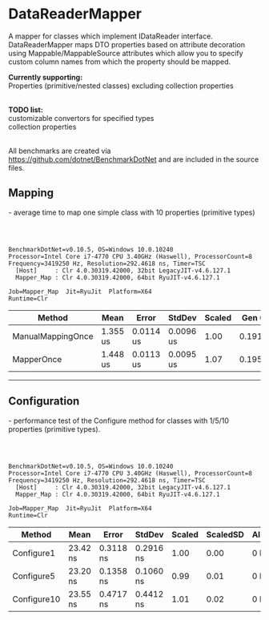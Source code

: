 # DataReaderMapper
A mapper for classes which implement IDataReader interface. DataReaderMapper maps DTO properties based on attribute decoration using Mappable/MappableSource attributes which allow you to specify custom column names from which the property should be mapped.

<b>Currently supporting:</b><br>
Properties (primitive/nested classes) excluding collection properties<br><br>

<b>TODO list:</b><br>
customizable convertors for specified types<br>
collection properties<br><br>

All benchmarks are created via https://github.com/dotnet/BenchmarkDotNet and are included in the source files.<br>

<h2>Mapping</h2>
<p> - average time to map one simple class with 10 properties (primitive types)</p>
<br>
<body>
<pre><code>
BenchmarkDotNet=v0.10.5, OS=Windows 10.0.10240
Processor=Intel Core i7-4770 CPU 3.40GHz (Haswell), ProcessorCount=8
Frequency=3419250 Hz, Resolution=292.4618 ns, Timer=TSC
  [Host]     : Clr 4.0.30319.42000, 32bit LegacyJIT-v4.6.127.1
  Mapper_Map : Clr 4.0.30319.42000, 64bit RyuJIT-v4.6.127.1
</code></pre>
<pre><code>Job=Mapper_Map  Jit=RyuJit  Platform=X64  
Runtime=Clr  
</code></pre>

<table>
<thead><tr><th>     Method</th><th>Mean</th><th>Error</th><th>StdDev</th><th>Scaled</th><th>Gen 0</th><th>Allocated</th>
</tr>
</thead><tbody><tr><td>ManualMappingOnce</td><td>1.355 us</td><td>0.0114 us</td><td>0.0096 us</td><td>1.00</td><td>0.1915</td><td>912 B</td>
</tr><tr><td> MapperOnce</td><td>1.448 us</td><td>0.0113 us</td><td>0.0095 us</td><td>1.07</td><td>0.1951</td><td>912 B</td>
</tr></tbody></table>
<hr>

<h2>Configuration</h2>

<p>- performance test of the Configure method for classes with 1/5/10 properties (primitive types).</p>
<br>
<body>
<pre><code>
BenchmarkDotNet=v0.10.5, OS=Windows 10.0.10240
Processor=Intel Core i7-4770 CPU 3.40GHz (Haswell), ProcessorCount=8
Frequency=3419250 Hz, Resolution=292.4618 ns, Timer=TSC
  [Host]     : Clr 4.0.30319.42000, 32bit LegacyJIT-v4.6.127.1
  Mapper_Map : Clr 4.0.30319.42000, 64bit RyuJIT-v4.6.127.1
</code></pre>
<pre><code>Job=Mapper_Map  Jit=RyuJit  Platform=X64  
Runtime=Clr  
</code></pre>

<table>
<thead><tr><th>Method</th><th>Mean</th><th>Error</th><th>StdDev</th><th>Scaled</th><th>ScaledSD</th><th>Allocated</th>
</tr>
</thead><tbody><tr><td>Configure1</td><td>23.42 ns</td><td>0.3118 ns</td><td>0.2916 ns</td><td>1.00</td><td>0.00</td><td>0 B</td>
</tr><tr><td>Configure5</td><td>23.20 ns</td><td>0.1358 ns</td><td>0.1060 ns</td><td>0.99</td><td>0.01</td><td>0 B</td>
</tr><tr><td>Configure10</td><td>23.55 ns</td><td>0.4717 ns</td><td>0.4412 ns</td><td>1.01</td><td>0.02</td><td>0 B</td>
</tr></tbody></table>

